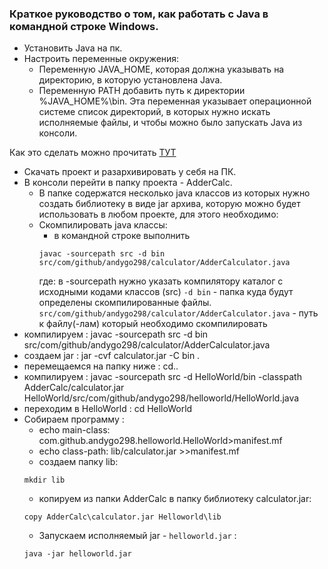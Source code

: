 ### Краткое руководство о том, как работать с Java в командной строке Windows.

* Установить Java на пк.
* Настроить переменные окружения:
	* Переменную JAVA_HOME, которая должна указывать на директорию, в которую установлена Java. 
	* Переменную PATH добавить путь к директории %JAVA_HOME%\bin. Эта переменная указывает операционной системе список директорий, в которых нужно искать исполняемые файлы, и чтобы можно было запускать Java из консоли.

Как это сделать можно прочитать [ТУТ](https://developernotes.ru/java/ustanovka-java-jdk-v-windows-i-linux-peremennaya-path-i-java-home)

* Скачать проект и разархивировать у себя на ПК.
* В консоли перейти в папку проекта - AdderCalc.
	* В папке содержатся несколько java классов из которых нужно создать библиотеку в виде jar архива, которую можно будет использовать в любом проекте, для этого необходимо:
	* Скомпилировать java классы:
		* в командной строке выполнить 
		```
		javac -sourcepath src -d bin src/com/github/andygo298/calculator/AdderCalculator.java
		```
		где: в -sourcepath нужно указать компилятору каталог с исходными кодами классов (src)
		       ```-d bin``` - папка куда будут определены скомпилированные файлы. 
		       ```src/com/github/andygo298/calculator/AdderCalculator.java``` - путь к файлу(-лам) который необходимо скомпилировать
* компилируем :
	 javac -sourcepath src -d bin src/com/github/andygo298/calculator/AdderCalculator.java
* создаем jar :
	 jar -cvf calculator.jar -C bin .
* перемещаемся на папку ниже :
	cd..
* компилируем :
	javac -sourcepath src -d HelloWorld/bin -classpath AdderCalc/calculator.jar HelloWorld/src/com/github/andygo298/helloworld/HelloWorld.java
* переходим в HelloWorld :
	cd HelloWorld
* Собираем программу :
	* echo main-class: com.github.andygo298.helloworld.HelloWorld>manifest.mf
	* echo class-path: lib/calculator.jar >>manifest.mf
	* создаем папку lib:
	```
	mkdir lib
	```
	* копируем из папки AdderCalc в папку библиотеку calculator.jar:
	```
	copy AdderCalc\calculator.jar Helloworld\lib
	```
	* Запускаем исполняемый jar - ```helloworld.jar``` :
 	```
	java -jar helloworld.jar
	```